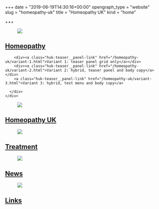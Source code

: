 +++
date = "2019-06-19T14:30:16+00:00"
opengraph_type = "website"
slug = "homeopathy-uk"
title = "Homeopathy UK"
kind = "home"

+++
<div class="huk-teaser__grid-container">
  <div class="huk-teaser--one-col">
    <figure class="huk-teaser__figure">
      <img class="huk-teaser__image" src="https://res.cloudinary.com/homeopathyuk/image/upload/ar_16:9,c_fill,w_1280/c_scale,w_auto,dpr_auto/v1560948431/yzngkimwjbzjuefknljo.jpg" />
    </figure>
    <div class="huk-teaser__panel teal-bg white-fg">
      <div class="huk-teaser__panel--inner">
        <a class="huk-teaser__panel-link" href="/homeopathy/about-homeopathy/">
          <h2>Homeopathy</h2>
        </a>

        <div><a class="huk-teaser__panel-link" href="/homeopathy-uk/variant-1.html">Variant 1: teaser panel grid only</a></div>
        <div><a class="huk-teaser__panel-link" href="/homeopathy-uk/variant-2.html">Variant 2: hybrid, teaser panel and body copy</a></div>
        <a class="huk-teaser__panel-link" href="/homeopathy-uk/variant-3.html">Variant 3: hybrid, text menu and body copy</a>

      </div>
    </div>
  </div>
  <div class="huk-teaser--left-col">
    <figure class="huk-teaser__figure">
      <img class="huk-teaser__image" src="https://res.cloudinary.com/homeopathyuk/image/upload/ar_16:9,c_fill,w_1280/c_scale,w_auto,dpr_auto/v1560948431/uc9riajbpnbhghonkxrr.jpg" />
    </figure>
    <div class="huk-teaser__panel purple-bg white-fg">
      <div class="huk-teaser__panel--inner">
        <a class="huk-teaser__panel-link" href="/homeopathy-uk/">
          <h2>Homeopathy UK</h2>
        </a>
      </div>
    </div>
  </div>
  <div class="huk-teaser--right-col">
    <figure class="huk-teaser__figure">
      <img class="huk-teaser__image" src="https://res.cloudinary.com/homeopathyuk/image/upload/ar_16:9,c_fill,w_1280/c_scale,w_auto,dpr_auto/v1560948431/dvq8dgrv5jdddvmyn361.jpg" />
    </figure>
    <div class="huk-teaser__panel blue-bg white-fg">
      <div class="huk-teaser__panel--inner">
        <a class="huk-teaser__panel-link" href="/treatment/">
          <h2>Treatment</h2>
        </a>
      </div>
    </div>
  </div>
  <div class="huk-teaser--left-col">
    <figure class="huk-teaser__figure">
      <img class="huk-teaser__image" src="https://res.cloudinary.com/homeopathyuk/image/upload/ar_16:9,c_fill,w_1280/c_scale,w_auto,dpr_auto/v1560948431/ztg8pnsuglmhnfdkrjga.jpg" />
    </figure>
    <div class="huk-teaser__panel green-bg white-fg">
      <div class="huk-teaser__panel--inner">
        <a class="huk-teaser__panel-link" href="/news/">
          <h2>News</h2>
        </a>
      </div>
    </div>
  </div>
  <div class="huk-teaser--right-col">
    <figure class="huk-teaser__figure">
      <img class="huk-teaser__image" src="https://res.cloudinary.com/homeopathyuk/image/upload/ar_16:9,c_fill,w_1280/c_scale,w_auto,dpr_auto/v1560948431/klhpqlyvt8k07zsu45jc.jpg" />
    </figure>
    <div class="huk-teaser__panel gold-bg white-fg">
      <div class="huk-teaser__panel--inner">
        <a class="huk-teaser__panel-link" href="/links/">
          <h2>Links</h2>
        </a>
      </div>
    </div>
  </div>
</div>

